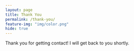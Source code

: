 ```yaml
---
layout: page
title: Thank You
permalink: /thank-you/
feature-img: "img/color.png"
hide: true
---
```


Thank you for getting contact! I will get back to you shortly. 
